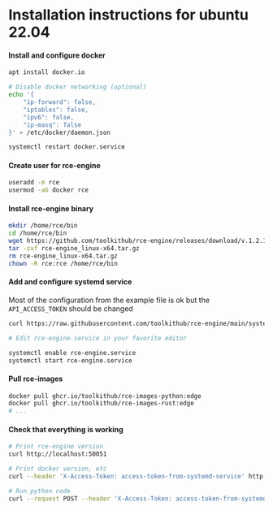 # Installation instructions for ubuntu 22.04

#### Install and configure docker

```bash
apt install docker.io

# Disable docker networking (optional)
echo '{
    "ip-forward": false,
    "iptables": false,
    "ipv6": false,
    "ip-masq": false
}' > /etc/docker/daemon.json

systemctl restart docker.service
```

#### Create user for rce-engine

```bash
useradd -m rce
usermod -aG docker rce
```

#### Install rce-engine binary

```bash
mkdir /home/rce/bin
cd /home/rce/bin
wget https://github.com/toolkithub/rce-engine/releases/download/v.1.2.1/rce-engine_linux-x64.tar.gz
tar -zxf rce-engine_linux-x64.tar.gz
rm rce-engine_linux-x64.tar.gz
chown -R rce:rce /home/rce/bin
```

#### Add and configure systemd service

Most of the configuration from the example file is ok but the `API_ACCESS_TOKEN` should be changed

```bash
curl https://raw.githubusercontent.com/toolkithub/rce-engine/main/systemd/rce-engine.service > /etc/systemd/system/rce-engine.service

# Edit rce-engine.service in your favorite editor

systemctl enable rce-engine.service
systemctl start rce-engine.service
```

#### Pull rce-images

```bash
docker pull ghcr.io/toolkithub/rce-images-python:edge
docker pull ghcr.io/toolkithub/rce-images-rust:edge
# ...
```

#### Check that everything is working

```bash
# Print rce-engine version
curl http://localhost:50051

# Print docker version, etc
curl --header 'X-Access-Token: access-token-from-systemd-service' http://localhost:50051/version

# Run python code
curl --request POST --header 'X-Access-Token: access-token-from-systemd-service' --header 'Content-type: application/json' --data '{"image": "ghcr.io/toolkithub/rce-images-python:edge", "payload": {"language": "python", "files": [{"name": "main.py", "content": "print(42)"}]}}' http://localhost:50051/run
```
